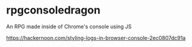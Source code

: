 # rpgconsoledragon
An RPG made inside of Chrome's console using JS





https://hackernoon.com/styling-logs-in-browser-console-2ec0807dc91a
